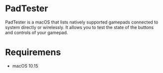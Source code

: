 # PadTester

PadTester is a macOS that lists natively supported gamepads connected to system directly or wirelessly.
It allows you to test the state of the buttons and controls of your gamepad.

# Requiremens

- macOS 10.15
